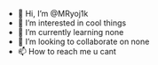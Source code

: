 - 👋 Hi, I’m @MRyoj1k
- 👀 I’m interested in cool things
- 🌱 I’m currently learning none
- 💞️ I’m looking to collaborate on none
- 📫 How to reach me u cant

<!---
MRyoj1k/MRyoj1k is a ✨ special ✨ repository because its `README.md` (this file) appears on your GitHub profile.
You can click the Preview link to take a look at your changes.
--->
